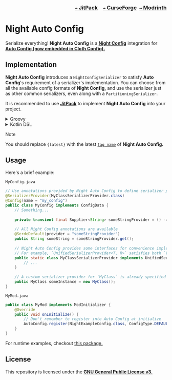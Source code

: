 ### <p align=right>[`→` JitPack](https://jitpack.io/#KessokuTeaTime/Night-Auto-Config)&emsp;[`→` CurseForge](https://www.curseforge.com/minecraft/mc-mods/night-auto-config)&ensp;[`→` Modrinth](https://modrinth.com/mod/night-auto-config)</p>

# Night Auto Config

Serialize everything! **Night Auto Config** is a **[Night Config](https://github.com/TheElectronWill/Night-Config)** integration for **[Auto Config (now embedded in Cloth Config).](https://modrinth.com/mod/cloth-config)**

## Implementation

**Night Auto Config** introduces a `NightConfigSerializer` to satisfy **Auto Config**'s requirement of a serializer's implementation. You can choose from all the available config formats of **Night Config,** and use the serializer just as other common serializers, even along with a `PartitioningSerializer`.

It is recommended to use **[JitPack](https://jitpack.io/#KessokuTeaTime/Night-Auto-Config)** to implement **Night Auto Config** into your project.

<details>

<summary>Groovy</summary>

<h6 align="right">build.gradle</h6>

```groovy
repositories {
	maven { url "https://jitpack.io" }
}

dependencies {
	modImplementation include("com.github.KessokuTeaTime:Night-Auto-Config:$project.nightautoconfig_version")
}
```

<h6 align="right">gradle.properties</h6>

```
nightautoconfig_version={latest}
```

</details>

<details>

<summary>Kotlin DSL</summary>

<h6 align="right">build.gradle.kts</h6>

```kotlin
repositories {
	maven { url = uri("https://jitpack.io") }
}

dependencies {
	modImplementation("com.github.KessokuTeaTime:Night-Auto-Config:$project.nightautoconfig_version")
	include("com.github.KessokuTeaTime:Night-Auto-Config:$project.nightautoconfig_version")
}
```

<h6 align="right">gradle.properties</h6>

```
nightautoconfig_version={latest}
```

</details>

> [!NOTE]
> You should replace `{latest}` with the latest [`tag name`](https://github.com/KessokuTeaTime/Night-Auto-Config/tags) of **Night Auto Config.**

## Usage

Here's a brief example:

`MyConfig.java`
```java
// Use annotations provided by Night Auto Config to define serializer providers and deserializer providers at runtime!
@SerializerProvider(MyClassSerializerProvider.class)
@Config(name = "my_config")
public class MyConfig implements ConfigData {
    // Something...
    
    private transient final Supplier<String> someStringProvider = () -> "default";
    
    // All Night Config annotations are available
    @SerdeDefault(provider = "someStringProvider")
    public String someString = someStringProvider.get();
    
    // Night Auto Config provides some interfaces for convenience implementations
    // For example, `UnifiedSerializerProvider<T, R>` satisfies both `ValueSerializer<T, R>` and `ValueSerializerProvider<T, R>`
    public static class MyClassSerializerProvider implements UnifiedSerializerProvider<MyClass, String> {
        // ...
    }
    
    // A custom serializer provider for `MyClass` is already specified at type definition
    public MyClass someInstance = new MyClass();
}
```

`MyMod.java`
```java
public class MyMod implements ModInitializer {
    @Override
    public void onInitialize() {
        // Don't remember to register into Auto Config at initialize
        AutoConfig.register(NightExampleConfig.class, ConfigType.DEFAULT_COMMENTED::fileWatcherSerializer);
    }
}
```

For runtime examples, checkout [this package.](/src/main/java/band/kessokuteatime/nightautoconfig/example/config)

## License

This repository is licensed under the **[GNU General Public License v3.](LICENSE)**
